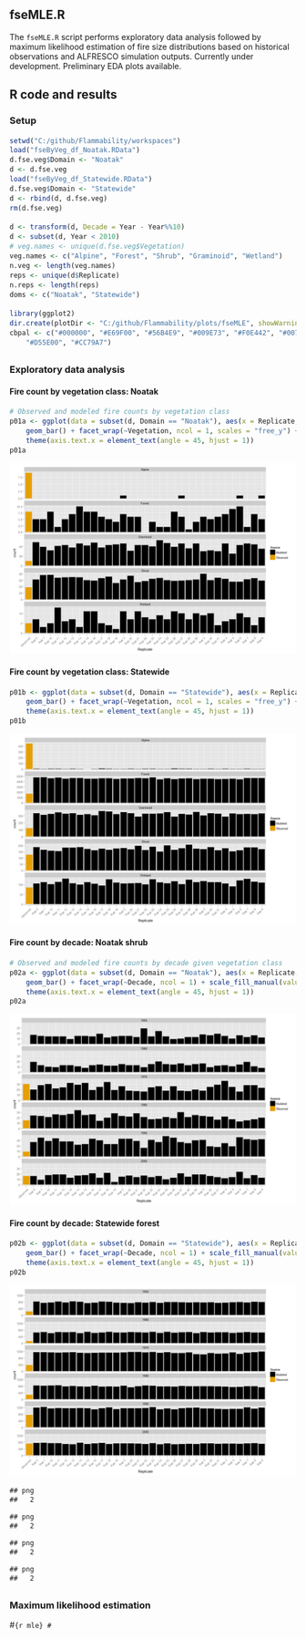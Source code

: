


##
##
## fseMLE.R

The `fseMLE.R` script performs exploratory data analysis followed by maximum likelihood estimation of fire size distributions based on historical observations and ALFRESCO simulation outputs.
Currently under development.
Preliminary EDA plots available.

## R code and results

### Setup


```r
setwd("C:/github/Flammability/workspaces")
load("fseByVeg_df_Noatak.RData")
d.fse.veg$Domain <- "Noatak"
d <- d.fse.veg
load("fseByVeg_df_Statewide.RData")
d.fse.veg$Domain <- "Statewide"
d <- rbind(d, d.fse.veg)
rm(d.fse.veg)

d <- transform(d, Decade = Year - Year%%10)
d <- subset(d, Year < 2010)
# veg.names <- unique(d.fse.veg$Vegetation)
veg.names <- c("Alpine", "Forest", "Shrub", "Graminoid", "Wetland")
n.veg <- length(veg.names)
reps <- unique(d$Replicate)
n.reps <- length(reps)
doms <- c("Noatak", "Statewide")

library(ggplot2)
dir.create(plotDir <- "C:/github/Flammability/plots/fseMLE", showWarnings = FALSE)
cbpal <- c("#000000", "#E69F00", "#56B4E9", "#009E73", "#F0E442", "#0072B2", 
    "#D55E00", "#CC79A7")
```

##
##
### Exploratory data analysis

#### Fire count by vegetation class: Noatak


```r
# Observed and modeled fire counts by vegetation class
p01a <- ggplot(data = subset(d, Domain == "Noatak"), aes(x = Replicate, fill = Source)) + 
    geom_bar() + facet_wrap(~Vegetation, ncol = 1, scales = "free_y") + scale_fill_manual(values = cbpal) + 
    theme(axis.text.x = element_text(angle = 45, hjust = 1))
p01a
```

![](fseMLE_files/figure-html/fc_noa_veg-1.png) 

#### Fire count by vegetation class: Statewide


```r
p01b <- ggplot(data = subset(d, Domain == "Statewide"), aes(x = Replicate, fill = Source)) + 
    geom_bar() + facet_wrap(~Vegetation, ncol = 1, scales = "free_y") + scale_fill_manual(values = cbpal) + 
    theme(axis.text.x = element_text(angle = 45, hjust = 1))
p01b
```

![](fseMLE_files/figure-html/fc_sw_veg-1.png) 

#### Fire count by decade: Noatak shrub


```r
# Observed and modeled fire counts by decade given vegetation class
p02a <- ggplot(data = subset(d, Domain == "Noatak"), aes(x = Replicate, fill = Source)) + 
    geom_bar() + facet_wrap(~Decade, ncol = 1) + scale_fill_manual(values = cbpal) + 
    theme(axis.text.x = element_text(angle = 45, hjust = 1))
p02a
```

![](fseMLE_files/figure-html/fc_noa_shrub_dec-1.png) 

#### Fire count by decade: Statewide forest


```r
p02b <- ggplot(data = subset(d, Domain == "Statewide"), aes(x = Replicate, fill = Source)) + 
    geom_bar() + facet_wrap(~Decade, ncol = 1) + scale_fill_manual(values = cbpal) + 
    theme(axis.text.x = element_text(angle = 45, hjust = 1))
p02b
```

![](fseMLE_files/figure-html/fc_sw_forest_dec-1.png) 



```
## png 
##   2
```

```
## png 
##   2
```

```
## png 
##   2
```

```
## png 
##   2
```


##
##
### Maximum likelihood estimation

#```{r mle}
#```
